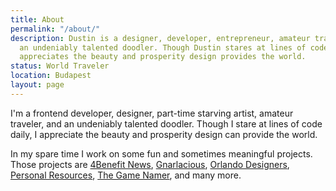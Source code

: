 ```yaml
---
title: About
permalink: "/about/"
description: Dustin is a designer, developer, entrepreneur, amateur traveler, and
  an undeniably talented doodler. Though Dustin stares at lines of code daily, he
  appreciates the beauty and prosperity design provides the world.
status: World Traveler
location: Budapest
layout: page
---
```


I'm a frontend developer, designer, part-time starving artist, amateur traveler, and an undeniably talented doodler. Though I stare at lines of code daily, I appreciate the beauty and prosperity design can provide the world.

In my spare time I work on some fun and sometimes meaningful projects. Those projects are [4Benefit News](http://4benefitnews.com), [Gnarlacious](http://shop.gnarlacious.com), [Orlando Designers](https://orlandodesigners.info/), [Personal Resources](https://whosdustin.com/resources/), [The Game Namer](http://name.gnarlacious.com), and many more.
